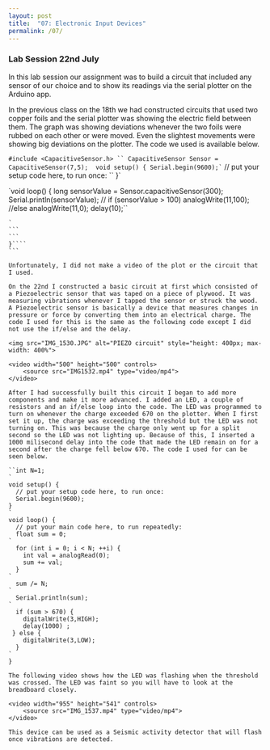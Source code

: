```yaml
---
layout: post
title:  "07: Electronic Input Devices"
permalink: /07/
---
```


### Lab Session 22nd July 

In this lab session our assignment was to build a circuit that included any sensor of our choice and to show its readings via the serial plotter on the Arduino app.

In the previous class on the 18th we had constructed circuits that used two copper foils and the serial plotter was showing the electric field between them. The graph was showing deviations whenever the two foils were rubbed on each other or were moved. Even the slightest movements were showing big deviations on the plotter. The code we used is available below.

`#include <CapacitiveSensor.h>
``
CapacitiveSensor Sensor = CapacitiveSensor(7,5);`
``
``
``
void setup() {
  Serial.begin(9600);`
``
  // put your setup code here, to run once:
``
}`

`void loop() {
  long sensorValue = Sensor.capacitiveSensor(300);
  Serial.println(sensorValue);
 // if (sensorValue > 100) analogWrite(11,100);
  //else analogWrite(11,0);
  delay(10);``
````
`
```
```
}````
```

Unfortunately, I did not make a video of the plot or the circuit that I used.

On the 22nd I constructed a basic circuit at first which consisted of a Piezoelectric sensor that was taped on a piece of plywood. It was measuring vibrations whenever I tapped the sensor or struck the wood. A Piezoelectric sensor is basically a device that measures changes in pressure or force by converting them into an electrical charge. The code I used for this is the same as the following code except I did not use the if/else and the delay.

<img src="IMG_1530.JPG" alt="PIEZO circuit" style="height: 400px; max-width: 400%">

<video width="500" height="500" controls>
	<source src="IMG1532.mp4" type="video/mp4">
</video>

After I had successfully built this circuit I began to add more components and make it more advanced. I added an LED, a couple of resistors and an if/else loop into the code. The LED was programmed to turn on whenever the charge exceeded 670 on the plotter. When I first set it up, the charge was exceeding the threshold but the LED was not turning on. This was because the charge only went up for a split second so the LED was not lighting up. Because of this, I inserted a 1000 milisecond delay into the code that made the LED remain on for a second after the charge fell below 670. The code I used for can be seen below.

``int N=1;
`
void setup() {
  // put your setup code here, to run once:    
  Serial.begin(9600);
}
`
void loop() {
  // put your main code here, to run repeatedly:
  float sum = 0;
`
  for (int i = 0; i < N; ++i) {
    int val = analogRead(0);
    sum += val;
  }
`
  sum /= N;
`
  Serial.println(sum);
`
  if (sum > 670) {
    digitalWrite(3,HIGH);
    delay(1000) ;
 } else {
    digitalWrite(3,LOW);
  }
`
}

The following video shows how the LED was flashing when the threshold was crossed. The LED was faint so you will have to look at the breadboard closely.

<video width="955" height="541" controls>
	<source src="IMG_1537.mp4" type="video/mp4">
</video>

This device can be used as a Seismic activity detector that will flash once vibrations are detected.





